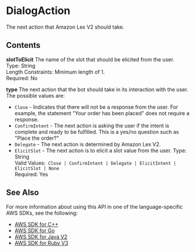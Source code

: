 # DialogAction<a name="API_runtime_DialogAction"></a>

The next action that Amazon Lex V2 should take\.

## Contents<a name="API_runtime_DialogAction_Contents"></a>

 **slotToElicit**   <a name="lexv2-Type-runtime_DialogAction-slotToElicit"></a>
The name of the slot that should be elicited from the user\.  
Type: String  
Length Constraints: Minimum length of 1\.  
Required: No

 **type**   <a name="lexv2-Type-runtime_DialogAction-type"></a>
The next action that the bot should take in its interaction with the user\. The possible values are:  
+  `Close` \- Indicates that there will not be a response from the user\. For example, the statement "Your order has been placed" does not require a response\.
+  `ConfirmIntent` \- The next action is asking the user if the intent is complete and ready to be fulfilled\. This is a yes/no question such as "Place the order?"
+  `Delegate` \- The next action is determined by Amazon Lex V2\.
+  `ElicitSlot` \- The next action is to elicit a slot value from the user\.
Type: String  
Valid Values:` Close | ConfirmIntent | Delegate | ElicitIntent | ElicitSlot | None`   
Required: Yes

## See Also<a name="API_runtime_DialogAction_SeeAlso"></a>

For more information about using this API in one of the language\-specific AWS SDKs, see the following:
+  [ AWS SDK for C\+\+](https://docs.aws.amazon.com/goto/SdkForCpp/runtime.lex.v2-2020-08-07/DialogAction) 
+  [ AWS SDK for Go](https://docs.aws.amazon.com/goto/SdkForGoV1/runtime.lex.v2-2020-08-07/DialogAction) 
+  [ AWS SDK for Java V2](https://docs.aws.amazon.com/goto/SdkForJavaV2/runtime.lex.v2-2020-08-07/DialogAction) 
+  [ AWS SDK for Ruby V3](https://docs.aws.amazon.com/goto/SdkForRubyV3/runtime.lex.v2-2020-08-07/DialogAction) 